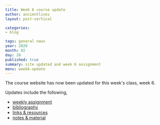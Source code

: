 ```yaml
---
title: Week 6 course update
author: ancientlives
layout: post-vertical

categories:
- blog

tags: general news
year: 2020
month: 02
day: 20
published: true
summary: site updated and week 6 assignment
menu: week6-update
---
```


The course website has now been updated for this week's class, week 6.

Updates include the following,

* [weekly assignment](/weekly_assignment)
* [bibliography](/bibliography)
* [links & resources](/links)
* [notes & material](/notes)
